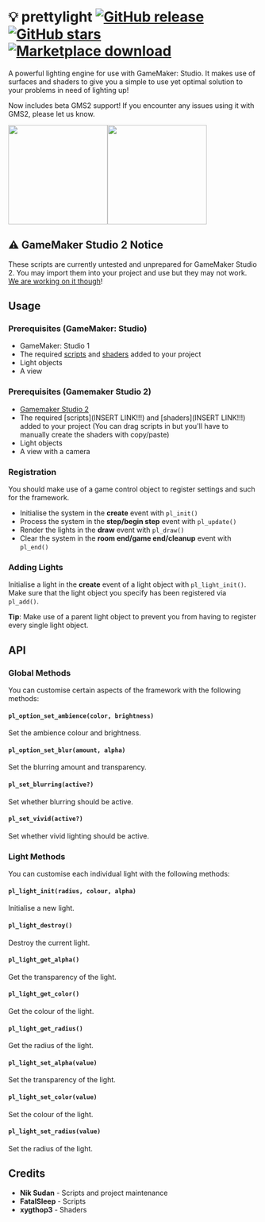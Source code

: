# 💡 prettylight [![GitHub release](https://img.shields.io/github/release/niksudan/prettylight.svg)](https://github.com/niksudan/prettylight/releases) [![GitHub stars](https://img.shields.io/github/stars/niksudan/prettylight.svg?style=social&label=stars&style)](https://github.com/niksudan/prettylight) [![Marketplace download](https://img.shields.io/badge/marketplace-download-green.svg)](https://marketplace.yoyogames.com/assets/2493/prettylight)

A powerful lighting engine for use with GameMaker: Studio. It makes use of surfaces and shaders to give you a simple to use yet optimal solution to your problems in need of lighting up!

Now includes beta GMS2 support! If you encounter any issues using it with GMS2, please let us know.

<div style="display: flex;">
  <img src="https://i.imgur.com/8lQR4pk.png" height="200px">
  <img src="https://i.imgur.com/820eNjo.png" height="200px">
</div>

## ⚠️ GameMaker Studio 2 Notice

These scripts are currently untested and unprepared for GameMaker Studio 2. You may import them into your project and use but they may not work. [We are working on it though](https://github.com/niksudan/prettylight/pull/12)!

## Usage

### Prerequisites (GameMaker: Studio)

- GameMaker: Studio 1
- The required [scripts](https://github.com/niksudan/prettylight/tree/master/prettylight.gmx/scripts) and [shaders](https://github.com/niksudan/prettylight/tree/master/prettylight.gmx/shaders) added to your project
- Light objects
- A view

### Prerequisites (Gamemaker Studio 2)

- [Gamemaker Studio 2](http://www.yoyogames.com/gamemaker)
- The required [scripts](INSERT LINK!!!) and [shaders](INSERT LINK!!!) added to your project (You can drag scripts in but you'll have to manually create the shaders with copy/paste)
- Light objects
- A view with a camera

### Registration

You should make use of a game control object to register settings and such for the framework.

- Initialise the system in the **create** event with `pl_init()`
- Process the system in the **step/begin step** event with `pl_update()`
- Render the lights in the **draw** event with `pl_draw()`
- Clear the system in the **room end/game end/cleanup** event with `pl_end()`

### Adding Lights

Initialise a light in the **create** event of a light object with `pl_light_init()`. Make sure that the light object you specify has been registered via `pl_add()`.

**Tip**: Make use of a parent light object to prevent you from having to register every single light object.

## API

### Global Methods

You can customise certain aspects of the framework with the following methods:

#### `pl_option_set_ambience(color, brightness)`

Set the ambience colour and brightness.

#### `pl_option_set_blur(amount, alpha)`

Set the blurring amount and transparency.

#### `pl_set_blurring(active?)`

Set whether blurring should be active.

#### `pl_set_vivid(active?)`

Set whether vivid lighting should be active.

### Light Methods

You can customise each individual light with the following methods:

#### `pl_light_init(radius, colour, alpha)`

Initialise a new light.

#### `pl_light_destroy()`

Destroy the current light.

#### `pl_light_get_alpha()`

Get the transparency of the light.

#### `pl_light_get_color()`

Get the colour of the light.

#### `pl_light_get_radius()`

Get the radius of the light.

#### `pl_light_set_alpha(value)`

Set the transparency of the light.

#### `pl_light_set_color(value)`

Set the colour of the light.

#### `pl_light_set_radius(value)`

Set the radius of the light.

## Credits

- **Nik Sudan** - Scripts and project maintenance
- **FatalSleep** - Scripts
- **xygthop3** - Shaders
